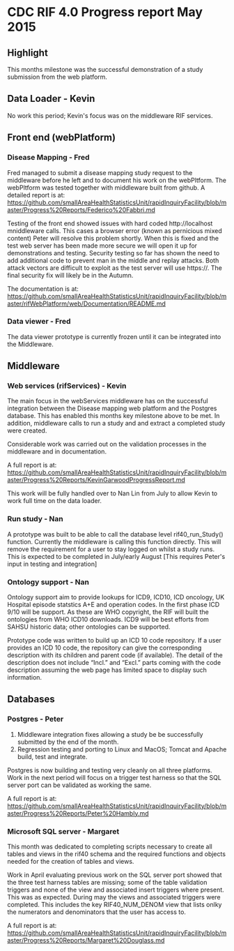 # CDC RIF 4.0 Progress report May 2015

## Highlight

This months milestone was the successful demonstration of a study submission from the web platform.

## Data Loader - Kevin

No work this period; Kevin's focus was on the middleware RIF services.

## Front end (webPlatform)

### Disease Mapping - Fred

Fred managed to submit a disease mapping study request to the middleware before he left and to document his work on the webPltform. 
The webPltform was tested together with middleware built from github. A detailed report is at: 
https://github.com/smallAreaHealthStatisticsUnit/rapidInquiryFacility/blob/master/Progress%20Reports/Federico%20Fabbri.md

Testing of the front end showed issues with hard coded http://localhost mniddleware calls. This cases a browser error (known as 
pernicious mixed content) Peter will resolve this problem shortly. When this is fixed and the test web server has been made more secure 
we will open it up for demonstrations and testing. Security testing so far has shown the need to add additional code to prevent 
man in the middle and replay attacks. Both attack vectors are difficult to exploit as the test server will use https://. The 
final security fix will likely be in the Autumn.

The documentation is at: https://github.com/smallAreaHealthStatisticsUnit/rapidInquiryFacility/blob/master/rifWebPlatform/web/Documentation/README.md 

### Data viewer - Fred

The data viewer prototype is currently frozen until it can be integrated into the Middleware.

## Middleware

### Web services (rifServices) - Kevin

The main focus in the webServices middleware has on the successful integration between the Disease mapping web platform and the Postgres 
database. This has enabled this months key milestone above to be met. In addition, middleware calls to run a study and and extract a 
completed study were created. 

Considerable work was carried out on the validation processes in the middleware and in documentation.

A full report is at: https://github.com/smallAreaHealthStatisticsUnit/rapidInquiryFacility/blob/master/Progress%20Reports/KevinGarwoodProgressReport.md

This work will be fully handled over to Nan Lin from July to allow Kevin to work full time on the data loader. 

### Run study - Nan

A prototype was built to be able to call the database level rif40_run_Study() function. Currently the middleware is calling this function 
directly. This will remove the requirement for a user to stay logged on whilst a study runs. This is expected to be completed in July/early August 
[This requires Peter's input in testing and integration]  

### Ontology support - Nan

Ontology support aim to provide lookups for ICD9, ICD10, ICD oncology, UK Hospital episode statstics A+E and operation codes.
In the first phase ICD 9/10 will be support. As these are WHO copyright, the RIF will built the ontologies from WHO ICD10 downloads.
ICD9 will be best efforts from SAHSU historic data; other ontologies can be supported.

Prototype code was written to build up an ICD 10 code repository. If a user provides an ICD 10 code, the repository can give 
the corresponding description with its children and parent code (if available). The detail of the description does not include “Incl.” 
and “Excl.” parts coming with the code description assuming the web page has limited space to display such information.

## Databases

### Postgres - Peter

1. Middleware integration fixes allowing a study be be successfully submitted by the end of the month.
2. Regression testing and porting to Linux and MacOS; Tomcat and Apache build, test and integrate.

Postgres is now building and testing very cleanly on all three platforms. Work in the next period will focus on a trigger test harness 
so that the SQL server port can be validated as working the same.

A full report is at: https://github.com/smallAreaHealthStatisticsUnit/rapidInquiryFacility/blob/master/Progress%20Reports/Peter%20Hambly.md

### Microsoft SQL server - Margaret
 
This month was dedicated to completing scripts necessary to create all tables and views in the rif40 schema and the required functions 
and objects needed for the creation of tables and views.

Work in April evaluating previous work on the SQL server port showed that the three test harness tables are missing; some of the 
table validation triggers and none of the view and associated insert triggers where present. This was as expected. During may the views 
and associated triggers were completed. This includes the key RIF40_NUM_DENOM view that lists onlky the numerators and denominators 
that the user has access to.

A full report is at: https://github.com/smallAreaHealthStatisticsUnit/rapidInquiryFacility/blob/master/Progress%20Reports/Margaret%20Douglass.md



 

 
